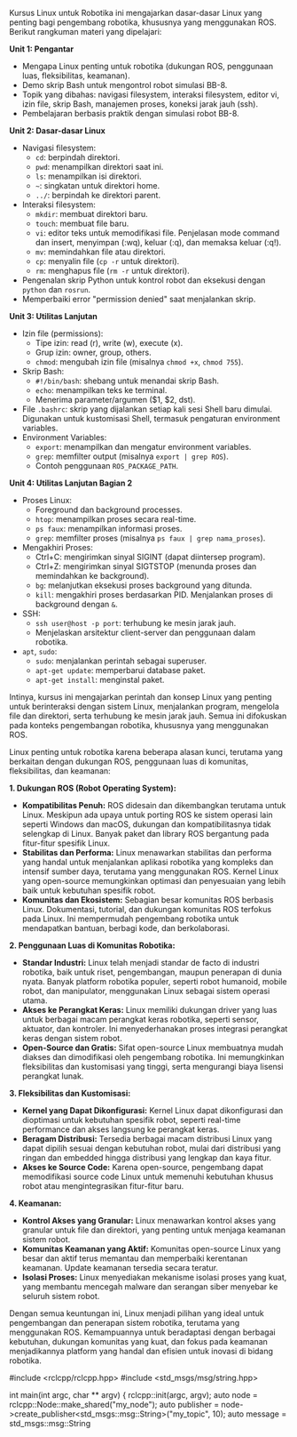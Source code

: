 Kursus Linux untuk Robotika ini mengajarkan dasar-dasar Linux yang penting bagi pengembang robotika, khususnya yang menggunakan ROS. Berikut rangkuman materi yang dipelajari:

**Unit 1: Pengantar**

* Mengapa Linux penting untuk robotika (dukungan ROS, penggunaan luas, fleksibilitas, keamanan).
* Demo skrip Bash untuk mengontrol robot simulasi BB-8.
* Topik yang dibahas: navigasi filesystem, interaksi filesystem, editor vi, izin file, skrip Bash, manajemen proses, koneksi jarak jauh (ssh).
* Pembelajaran berbasis praktik dengan simulasi robot BB-8.

**Unit 2: Dasar-dasar Linux**

* Navigasi filesystem:
    * `cd`: berpindah direktori.
    * `pwd`: menampilkan direktori saat ini.
    * `ls`: menampilkan isi direktori.
    * `~`: singkatan untuk direktori home.
    * `../`: berpindah ke direktori parent.
* Interaksi filesystem:
    * `mkdir`: membuat direktori baru.
    * `touch`: membuat file baru.
    * `vi`: editor teks untuk memodifikasi file.  Penjelasan mode command dan insert, menyimpan (:wq), keluar (:q), dan memaksa keluar (:q!).
    * `mv`: memindahkan file atau direktori.
    * `cp`: menyalin file (`cp -r` untuk direktori).
    * `rm`: menghapus file (`rm -r` untuk direktori).
* Pengenalan skrip Python untuk kontrol robot dan eksekusi dengan `python` dan `rosrun`.
* Memperbaiki error "permission denied" saat menjalankan skrip.

**Unit 3: Utilitas Lanjutan**

* Izin file (permissions):
    * Tipe izin: read (r), write (w), execute (x).
    * Grup izin: owner, group, others.
    * `chmod`: mengubah izin file (misalnya `chmod +x`, `chmod 755`).
* Skrip Bash:
    * `#!/bin/bash`: shebang untuk menandai skrip Bash.
    * `echo`: menampilkan teks ke terminal.
    * Menerima parameter/argumen ($1, $2, dst).
* File `.bashrc`: skrip yang dijalankan setiap kali sesi Shell baru dimulai.  Digunakan untuk kustomisasi Shell, termasuk pengaturan environment variables.
* Environment Variables:
    * `export`: menampilkan dan mengatur environment variables.
    * `grep`: memfilter output (misalnya `export | grep ROS`).
    * Contoh penggunaan `ROS_PACKAGE_PATH`.

**Unit 4: Utilitas Lanjutan Bagian 2**

* Proses Linux:
    * Foreground dan background processes.
    * `htop`: menampilkan proses secara real-time.
    * `ps faux`: menampilkan informasi proses.
    * `grep`: memfilter proses (misalnya `ps faux | grep nama_proses`).
* Mengakhiri Proses:
    * Ctrl+C: mengirimkan sinyal SIGINT (dapat diintersep program).
    * Ctrl+Z: mengirimkan sinyal SIGTSTOP (menunda proses dan memindahkan ke background).
    * `bg`: melanjutkan eksekusi proses background yang ditunda.
    * `kill`: mengakhiri proses berdasarkan PID.  Menjalankan proses di background dengan `&`.
* SSH:
    * `ssh user@host -p port`: terhubung ke mesin jarak jauh.
    * Menjelaskan arsitektur client-server dan penggunaan dalam robotika.
* `apt`, `sudo`:
    * `sudo`: menjalankan perintah sebagai superuser.
    * `apt-get update`: memperbarui database paket.
    * `apt-get install`: menginstal paket.


Intinya, kursus ini mengajarkan perintah dan konsep Linux yang penting untuk berinteraksi dengan sistem Linux, menjalankan program, mengelola file dan direktori, serta terhubung ke mesin jarak jauh. Semua ini difokuskan pada konteks pengembangan robotika, khususnya yang menggunakan ROS.


Linux penting untuk robotika karena beberapa alasan kunci, terutama yang berkaitan dengan dukungan ROS, penggunaan luas di komunitas, fleksibilitas, dan keamanan:

**1. Dukungan ROS (Robot Operating System):**

* **Kompatibilitas Penuh:** ROS didesain dan dikembangkan terutama untuk Linux.  Meskipun ada upaya untuk porting ROS ke sistem operasi lain seperti Windows dan macOS, dukungan dan kompatibilitasnya tidak selengkap di Linux. Banyak paket dan library ROS bergantung pada fitur-fitur spesifik Linux.
* **Stabilitas dan Performa:** Linux menawarkan stabilitas dan performa yang handal untuk menjalankan aplikasi robotika yang kompleks dan intensif sumber daya, terutama yang menggunakan ROS. Kernel Linux yang open-source memungkinkan optimasi dan penyesuaian yang lebih baik untuk kebutuhan spesifik robot.
* **Komunitas dan Ekosistem:**  Sebagian besar komunitas ROS berbasis Linux.  Dokumentasi, tutorial, dan dukungan komunitas ROS terfokus pada Linux.  Ini mempermudah pengembang robotika untuk mendapatkan bantuan, berbagi kode, dan berkolaborasi.

**2. Penggunaan Luas di Komunitas Robotika:**

* **Standar Industri:** Linux telah menjadi standar de facto di industri robotika, baik untuk riset, pengembangan, maupun penerapan di dunia nyata.  Banyak platform robotika populer, seperti robot humanoid, mobile robot, dan manipulator, menggunakan Linux sebagai sistem operasi utama.
* **Akses ke Perangkat Keras:** Linux memiliki dukungan driver yang luas untuk berbagai macam perangkat keras robotika, seperti sensor, aktuator, dan kontroler.  Ini menyederhanakan proses integrasi perangkat keras dengan sistem robot.
* **Open-Source dan Gratis:** Sifat open-source Linux membuatnya mudah diakses dan dimodifikasi oleh pengembang robotika.  Ini memungkinkan fleksibilitas dan kustomisasi yang tinggi, serta mengurangi biaya lisensi perangkat lunak.

**3. Fleksibilitas dan Kustomisasi:**

* **Kernel yang Dapat Dikonfigurasi:** Kernel Linux dapat dikonfigurasi dan dioptimasi untuk kebutuhan spesifik robot, seperti real-time performance dan akses langsung ke perangkat keras.
* **Beragam Distribusi:** Tersedia berbagai macam distribusi Linux yang dapat dipilih sesuai dengan kebutuhan robot, mulai dari distribusi yang ringan dan embedded hingga distribusi yang lengkap dan kaya fitur.
* **Akses ke Source Code:**  Karena open-source, pengembang dapat memodifikasi source code Linux untuk memenuhi kebutuhan khusus robot atau mengintegrasikan fitur-fitur baru.

**4. Keamanan:**

* **Kontrol Akses yang Granular:** Linux menawarkan kontrol akses yang granular untuk file dan direktori, yang penting untuk menjaga keamanan sistem robot.
* **Komunitas Keamanan yang Aktif:** Komunitas open-source Linux yang besar dan aktif terus memantau dan memperbaiki kerentanan keamanan.  Update keamanan tersedia secara teratur.
* **Isolasi Proses:** Linux menyediakan mekanisme isolasi proses yang kuat, yang membantu mencegah malware dan serangan siber menyebar ke seluruh sistem robot.

Dengan semua keuntungan ini, Linux menjadi pilihan yang ideal untuk pengembangan dan penerapan sistem robotika, terutama yang menggunakan ROS.  Kemampuannya untuk beradaptasi dengan berbagai kebutuhan, dukungan komunitas yang kuat, dan fokus pada keamanan menjadikannya platform yang handal dan efisien untuk inovasi di bidang robotika.

#include <rclcpp/rclcpp.hpp>
#include <std_msgs/msg/string.hpp>

int main(int argc, char ** argv)
{
  rclcpp::init(argc, argv);
  auto node = rclcpp::Node::make_shared("my_node");
  auto publisher = node->create_publisher<std_msgs::msg::String>("my_topic", 10);
  auto message = std_msgs::msg::String